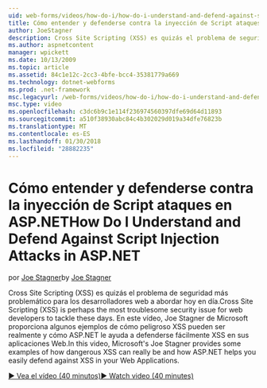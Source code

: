 ```yaml
---
uid: web-forms/videos/how-do-i/how-do-i-understand-and-defend-against-script-injection-attacks-in-aspnet
title: Cómo entender y defenderse contra la inyección de Script ataques en ASP.NET | Documentos de Microsoft
author: JoeStagner
description: Cross Site Scripting (XSS) es quizás el problema de seguridad más problemático para los desarrolladores web a abordar hoy en día. En este vídeo, Joe Stagner de Microsoft pro...
ms.author: aspnetcontent
manager: wpickett
ms.date: 10/13/2009
ms.topic: article
ms.assetid: 84c1e12c-2cc3-4bfe-bcc4-35381779a669
ms.technology: dotnet-webforms
ms.prod: .net-framework
msc.legacyurl: /web-forms/videos/how-do-i/how-do-i-understand-and-defend-against-script-injection-attacks-in-aspnet
msc.type: video
ms.openlocfilehash: c3dc6b9c1e114f236974560397dfe69d64d11893
ms.sourcegitcommit: a510f38930abc84c4b302029d019a34dfe76823b
ms.translationtype: MT
ms.contentlocale: es-ES
ms.lasthandoff: 01/30/2018
ms.locfileid: "28882235"
---
```

<a name="how-do-i-understand-and-defend-against-script-injection-attacks-in-aspnet"></a><span data-ttu-id="d58c9-104">Cómo entender y defenderse contra la inyección de Script ataques en ASP.NET</span><span class="sxs-lookup"><span data-stu-id="d58c9-104">How Do I Understand and Defend Against Script Injection Attacks in ASP.NET</span></span>
====================
<span data-ttu-id="d58c9-105">por [Joe Stagner](https://github.com/JoeStagner)</span><span class="sxs-lookup"><span data-stu-id="d58c9-105">by [Joe Stagner](https://github.com/JoeStagner)</span></span>

<span data-ttu-id="d58c9-106">Cross Site Scripting (XSS) es quizás el problema de seguridad más problemático para los desarrolladores web a abordar hoy en día.</span><span class="sxs-lookup"><span data-stu-id="d58c9-106">Cross Site Scripting (XSS) is perhaps the most troublesome security issue for web developers to tackle these days.</span></span> <span data-ttu-id="d58c9-107">En este vídeo, Joe Stagner de Microsoft proporciona algunos ejemplos de cómo peligroso XSS pueden ser realmente y cómo ASP.NET le ayuda a defenderse fácilmente XSS en sus aplicaciones Web.</span><span class="sxs-lookup"><span data-stu-id="d58c9-107">In this video, Microsoft's Joe Stagner provides some examples of how dangerous XSS can really be and how ASP.NET helps you easily defend against XSS in your Web Applications.</span></span>

[<span data-ttu-id="d58c9-108">&#9654; Vea el vídeo (40 minutos)</span><span class="sxs-lookup"><span data-stu-id="d58c9-108">&#9654; Watch video (40 minutes)</span></span>](https://channel9.msdn.com/Blogs/ASP-NET-Site-Videos/how-do-i-understand-and-defend-against-script-injection-attacks-in-aspnet)
